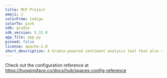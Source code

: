 ```yaml
---
title: MCP Project
emoji: 🏃
colorFrom: indigo
colorTo: pink
sdk: gradio
sdk_version: 5.31.0
app_file: app.py
pinned: false
license: apache-2.0
short_description: A Gradio-powered sentiment analysis tool that also serves as
---
```


Check out the configuration reference at https://huggingface.co/docs/hub/spaces-config-reference
